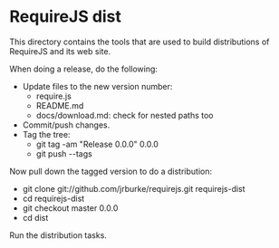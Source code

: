 # RequireJS dist

This directory contains the tools that are used to build distributions of RequireJS and its web site.

When doing a release, do the following:

* Update files to the new version number:
    * require.js
    * README.md
    * docs/download.md: check for nested paths too
* Commit/push changes.
* Tag the tree:
    * git tag -am "Release 0.0.0" 0.0.0
    * git push --tags

Now pull down the tagged version to do a distribution:

* git clone git://github.com/jrburke/requirejs.git requirejs-dist
* cd requirejs-dist
* git checkout master 0.0.0
* cd dist

Run the distribution tasks.
